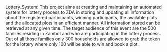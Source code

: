 Lottery_System:
This project aims at creating and maintaining an automated system for lottery process to ZDA in storing and updating all information about the registered participants, winning participants, the available plots and the allocated plots in an efficient manner. All information stored can be retrieved at any given time.
The target audience of this event are the 500 families residing in ZamboLand who are participating in the lottery process. Out of all those families only 300 households are allowed to grab the token for the lottery where only 100 will be able to win and book a plot.
